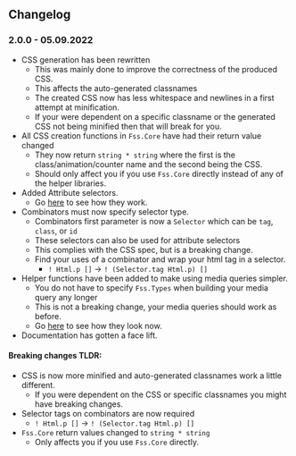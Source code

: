 ## Changelog

### 2.0.0 - 05.09.2022
- CSS generation has been rewritten
  - This was mainly done to improve the correctness of the produced CSS.
  - This affects the auto-generated classnames
  - The created CSS now has less whitespace and newlines in a first attempt at minification.
  - If your were dependent on a specific classname or the generated CSS not being minified then that will break for you.
- All CSS creation functions in `Fss.Core` have had their return value changed
  - They now return `string * string` where the first is the class/animation/counter name and the second being the CSS.
  - Should only affect you if you use `Fss.Core` directly instead of any of the helper libraries.
- Added Attribute selectors.
  - Go [here](https://bjorn-strom.github.io/FSS/#/page/attributeSelectors) to see how they work.
- Combinators must now specify selector type.
  - Combinators first parameter is now a `Selector` which can be `tag`, `class`, or `id`
  - These selectors can also be used for attribute selectors
  - This complies with the CSS spec, but is a breaking change.
  - Find your uses of a combinator and wrap your html tag in a selector.
    - `! Html.p []` -> `! (Selector.tag Html.p) []`
- Helper functions have been added to make using media queries simpler.
  - You do not have to specify `Fss.Types` when building your media query any longer
  - This is not a breaking change, your media queries should work as before.
  - Go [here](https://bjorn-strom.github.io/FSS/#/page/MediaQueries.md) to see how they look now.
- Documentation has gotten a face lift.

#### Breaking changes TLDR:
- CSS is now more minified and auto-generated classnames work a little different.
  - If you were dependent on the CSS or specific classnames you might have breaking changes.
- Selector tags on combinators are now required
  - `! Html.p []` -> `! (Selector.tag Html.p) []`
- `Fss.Core` return values changed to `string * string`
  - Only affects you if you use `Fss.Core` directly.
